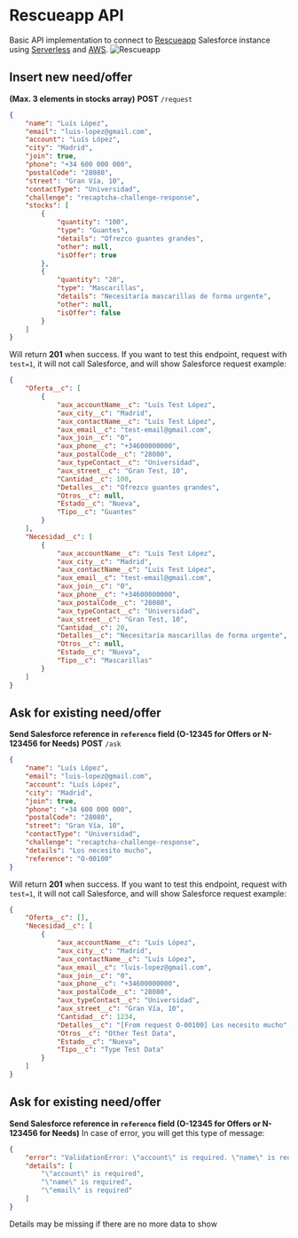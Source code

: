 # Rescueapp API
Basic API implementation to connect to [Rescueapp](https://rescueapp.es) Salesforce instance using [Serverless](https://serverless.com/) and [AWS](https://aws.amazon.com/).
![Rescueapp](https://rescueapp.es/_nuxt/img/6d47846.jpg)

## Insert new need/offer
**(Max. 3 elements in stocks array)**
**POST** `/request` 
```json
{
    "name": "Luís López",
    "email": "luis-lopez@gmail.com",
    "account": "Luís López",
    "city": "Madrid",
    "join": true,
    "phone": "+34 600 000 000",
    "postalCode": "28080",
    "street": "Gran Vía, 10",
    "contactType": "Universidad",
    "challenge": "recaptcha-challenge-response",
    "stocks": [
        {
            "quantity": "100",
            "type": "Guantes",
            "details": "Ofrezco guantes grandes",
            "other": null,
            "isOffer": true
        },
        {
            "quantity": "20",
            "type": "Mascarillas",
            "details": "Necesitaría mascarillas de forma urgente",
            "other": null,
            "isOffer": false
        }
    ]
}
```
Will return **201** when success.
If you want to test this endpoint, request with `test=1`, it will not call Salesforce, and will show Salesforce request example:
```json
{
    "Oferta__c": [
        {
            "aux_accountName__c": "Luís Test López",
            "aux_city__c": "Madrid",
            "aux_contactName__c": "Luís Test López",
            "aux_email__c": "test-email@gmail.com",
            "aux_join__c": "0",
            "aux_phone__c": "+34600000000",
            "aux_postalCode__c": "28080",
            "aux_typeContact__c": "Universidad",
            "aux_street__c": "Gran Test, 10",
            "Cantidad__c": 100,
            "Detalles__c": "Ofrezco guantes grandes",
            "Otros__c": null,
            "Estado__c": "Nueva",
            "Tipo__c": "Guantes"
        }
    ],
    "Necesidad__c": [
        {
            "aux_accountName__c": "Luís Test López",
            "aux_city__c": "Madrid",
            "aux_contactName__c": "Luís Test López",
            "aux_email__c": "test-email@gmail.com",
            "aux_join__c": "0",
            "aux_phone__c": "+34600000000",
            "aux_postalCode__c": "28080",
            "aux_typeContact__c": "Universidad",
            "aux_street__c": "Gran Test, 10",
            "Cantidad__c": 20,
            "Detalles__c": "Necesitaría mascarillas de forma urgente",
            "Otros__c": null,
            "Estado__c": "Nueva",
            "Tipo__c": "Mascarillas"
        }
    ]
}
```
## Ask for existing need/offer
**Send Salesforce reference in `reference` field (O-12345 for Offers or N-123456 for Needs)**
**POST** `/ask` 
```json
{
    "name": "Luís López",
    "email": "luis-lopez@gmail.com",
    "account": "Luís López",
    "city": "Madrid",
    "join": true,
    "phone": "+34 600 000 000",
    "postalCode": "28080",
    "street": "Gran Vía, 10",
    "contactType": "Universidad",
    "challenge": "recaptcha-challenge-response",
    "details": "Los necesito mucho",
    "reference": "O-00100"
}
```
Will return **201** when success.
If you want to test this endpoint, request with `test=1`, it will not call Salesforce, and will show Salesforce request example:
```json
{
    "Oferta__c": [],
    "Necesidad__c": [
        {
            "aux_accountName__c": "Luís López",
            "aux_city__c": "Madrid",
            "aux_contactName__c": "Luís López",
            "aux_email__c": "luis-lopez@gmail.com",
            "aux_join__c": "0",
            "aux_phone__c": "+34600000000",
            "aux_postalCode__c": "28080",
            "aux_typeContact__c": "Universidad",
            "aux_street__c": "Gran Vía, 10",
            "Cantidad__c": 1234,
            "Detalles__c": "[From request O-00100] Los necesito mucho",
            "Otros__c": "Other Test Data",
            "Estado__c": "Nueva",
            "Tipo__c": "Type Test Data"
        }
    ]
}
```
## Ask for existing need/offer
**Send Salesforce reference in `reference` field (O-12345 for Offers or N-123456 for Needs)**
In case of error, you will get this type of message:
```json
{
    "error": "ValidationError: \"account\" is required. \"name\" is required. \"email\" is required",
    "details": [
        "\"account\" is required",
        "\"name\" is required",
        "\"email\" is required"
    ]
}
```
Details may be missing if there are no more data to show
